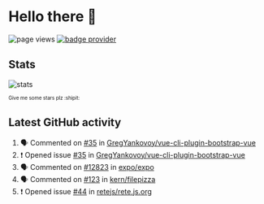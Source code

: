 # Hello there 👋

![page views](https://komarev.com/ghpvc/?username=konradlinkowski&color=brightgreen)
[![badge provider](https://anybadge.herokuapp.com/badge?label=create&message=your%20own%20badge)](https://github.com/KonradLinkowski/AnyBadge)

## Stats
![stats](https://github-readme-stats.vercel.app/api?username=KonradLinkowski&hide_title=true&show_icons=true&include_all_commits=true&count_private=true&disable_animations=true&theme=dark)

<sub><sub>Give me some stars plz :shipit:</sub></sub>

## Latest GitHub activity
<!--START_SECTION:activity-->
1. 🗣 Commented on [#35](https://github.com/GregYankovoy/vue-cli-plugin-bootstrap-vue/issues/35) in [GregYankovoy/vue-cli-plugin-bootstrap-vue](https://github.com/GregYankovoy/vue-cli-plugin-bootstrap-vue)
2. ❗️ Opened issue [#35](https://github.com/GregYankovoy/vue-cli-plugin-bootstrap-vue/issues/35) in [GregYankovoy/vue-cli-plugin-bootstrap-vue](https://github.com/GregYankovoy/vue-cli-plugin-bootstrap-vue)
3. 🗣 Commented on [#12823](https://github.com/expo/expo/issues/12823) in [expo/expo](https://github.com/expo/expo)
4. 🗣 Commented on [#123](https://github.com/kern/filepizza/issues/123) in [kern/filepizza](https://github.com/kern/filepizza)
5. ❗️ Opened issue [#44](https://github.com/retejs/rete.js.org/issues/44) in [retejs/rete.js.org](https://github.com/retejs/rete.js.org)
<!--END_SECTION:activity-->
